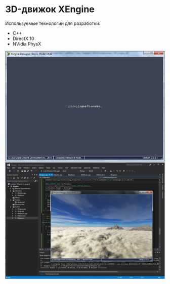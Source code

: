 # 3D-движок XEngine

Используемые технологии для разработки:

* C++
* DirectX 10
* NVidia PhysX

![XEngine1](https://github.com/Verg82/XEngine/blob/main/preview1.jpg?raw=true)
![XEngine2](https://github.com/Verg82/XEngine/blob/main/preview2.jpg?raw=true)